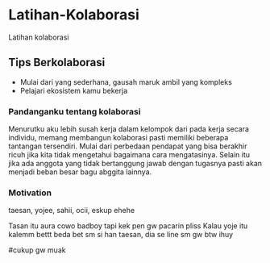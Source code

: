 # Latihan-Kolaborasi
Latihan kolaborasi

## Tips Berkolaborasi
- Mulai dari yang sederhana, gausah maruk ambil yang kompleks
- Pelajari ekosistem kamu bekerja

### Pandanganku tentang kolaborasi
Menurutku aku lebih susah kerja dalam kelompok dari pada kerja secara individu, memang membangun kolaborasi pasti memiliki beberapa tantangan tersendiri. Mulai dari perbedaan pendapat yang bisa berakhir ricuh jika kita tidak mengetahui bagaimana cara mengatasinya. Selain itu jika ada anggota yang tidak bertanggung jawab dengan tugasnya pasti akan menjadi beban besar bagu abggita lainnya.

### Motivation
taesan, yojee, sahii, ocii, eskup ehehe

Tasan itu aura cowo badboy tapi kek pen gw pacarin pliss
Kalau yoje itu kalemm bettt beda bet sm si han taesan, dia se line sm gw btw ihuy

#cukup gw muak
